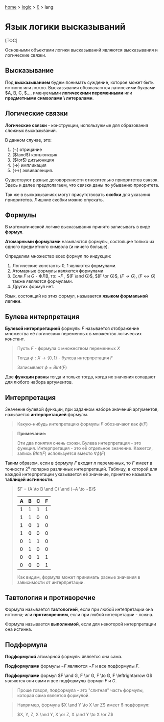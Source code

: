 <script type="text/x-mathjax-config">MathJax.Hub.Config({tex2jax: {inlineMath: [['$','$'], ['\(','\)']]}});</script><script src='https://cdnjs.cloudflare.com/ajax/libs/mathjax/2.7.5/MathJax.js?config=TeX-MML-AM_CHTML' async></script>

[home](../../../) > [logic](../../) > [0](../) > lang

# Язык логики высказываний

[TOC]

Основными объектами логики высказываний являются высказывания и логические связки.

## Высказывание

Под **высказыванием** будем понимать суждение, которое может быть истинно или ложно. Высказывания обозначаются латинскими буквами $A, B, C, $..., именуемыми **логическими переменными** или **предметными символами \ литералами**.

## Логические связки

**Логические связки** - конструкции, используемые для образования сложных высказываний.

В данном случае, это: 

1. (¬) отрицание
2. ($\and$) конъюнкция
3. ($\or$) дизъюнкция
4. ($\to$) импликация
5. ($\leftrightarrow$) эквиваленция.

Существуют разные договоренности относительно приоритетов связок. Здесь и далее предполагаем, что связки даны по убыванию приоритета.

Так же в высказываниях могут присутствовать **скобки** для указания приоритетов. Лишние скобки можно опускать.

## Формулы

В математической логике высказывания принято записывать в виде **формул**. 

**Атомарными формулами** называются формулы, состоящие только из одного предметного символа (и ничего больше).

Определим множество всех формул по индукции:

1. Логические константы 0, 1 являются формулами.
2. Атомарные формулы являются формулами
3. Если $F$ и $G$ - ФЛВ, то: ¬$F$ , $(F \and G)$, $(F \or G)$, $(F \to G)$, $(F \leftrightarrow G)$ также являются формулами.
4. Других формул нет.

Язык, состоящий из этих формул, называется **языком формальной логики.**

## Булева интерпретация

**Булевой интерпретацией** формулы $F$ называется отображение множества её логических переменных в множество логических констант. 

> Пусть $F$ - формула с множеством переменных $X$
>
> Тогда $\phi : X \to \{0, 1\}$ - булева интерпретация $F$
>
> Записывают $\phi = BInt(F)$

Две **функции равны** тогда и только тогда, когда их значения сопадают для любого набора аргументов.

## Интерпретация

Значение булевой функции, при заданном наборе значений аргументов, называется **интерпретацией** формулы.

> Какую-нибудь интепретацию формулы $F$ обозначают как $\phi(F)$

> **Примечание:**
>
> Эти два понятия очень схожи. Булева интерпретация - это функция. Интерпретация - это её отдельное значение. Кажется, запись $BInt(F)$ используется вместо $\forall \phi(F)$

Таким образом, если в формулу $F$ входит $n$ переменных, то $F$ имеет в точности $2^n$ попарно различных интерпретаций. Таблицу, в которой для каждой интерпретации указывается её значение, принятно называть **таблицей истинности**.

> $F = (A \to B \and C) \and (¬A \to ¬B)$
>
> | A    | B    | C    | F    |
> | ---- | ---- | ---- | ---- |
> | 1    | 1    | 1    | 1    |
> | 1    | 1    | 0    | 0    |
> | 1    | 0    | 1    | 0    |
> | 1    | 0    | 0    | 0    |
> | 0    | 1    | 1    | 0    |
> | 0    | 1    | 0    | 0    |
> | 0    | 0    | 1    | 1    |
> | 0    | 0    | 0    | 1    |
>
> Как видим, формула может принимать разные значения в зависимости от интерпретации.

## Тавтология и противоречие

Формула называется **тавтологией**, если при любой интепретации она истинна; или **противоречием**, если при любой интепретации - ложна.

Формула называется **выполнимой**, если для некоторой интерпретации она истинна.

## Подформула

**Подформулой** атомарной формулы является она сама.

**Подформулами** формулы $¬F$ являются $¬F$ и все подформулы $F$.

**Подформулами** формул $F \and G, F \or G, F \to G, F \leftrightarrow G$ являются они сами и все подформулы формул $F$ и $G$.

> Проще говоря, подформула - это "слитная" часть формулы, которая сама является формулой.

> Например, формула $X \and Y \to X \or Z$ имеет 6 подформул:
>
> $X, Y, Z, X \and Y, X \or Z, X \and Y \to X \or Z$